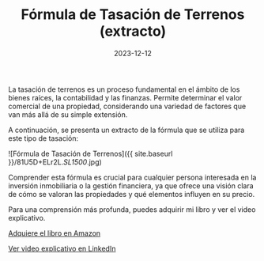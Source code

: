 ﻿---
layout: post
title: "Fórmula de Tasación de Terrenos (extracto)"
date: 2023-12-12
---

La tasación de terrenos es un proceso fundamental en el ámbito de los bienes raíces, la contabilidad y las finanzas. Permite determinar el valor comercial de una propiedad, considerando una variedad de factores que van más allá de su simple extensión.

A continuación, se presenta un extracto de la fórmula que se utiliza para este tipo de tasación:

![Fórmula de Tasación de Terrenos]({{ site.baseurl }}/81U5D+ELr2L._SL1500_.jpg)

Comprender esta fórmula es crucial para cualquier persona interesada en la inversión inmobiliaria o la gestión financiera, ya que ofrece una visión clara de cómo se valoran las propiedades y qué elementos influyen en su precio.

Para una comprensión más profunda, puedes adquirir mi libro y ver el video explicativo.

[Adquiere el libro en Amazon](https://www.amazon.com/dp/B0CP8X4B1V)

[Ver video explicativo en LinkedIn](https://www.linkedin.com/posts/patricio-martinez-910278123_un-v%C3%ADdeo-de-mi-libro-extracto-f%C3%B3rmula-de-activity-7140156794919636994-5Q4F?utm_source=share&utm_medium=member_desktop&rcm=ACoAAB55OhwBZAhG4y8ZsHyW0nCNOc7NE_DfYlQ)
